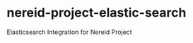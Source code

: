 nereid-project-elastic-search
=============================

Elasticsearch Integration for Nereid Project
